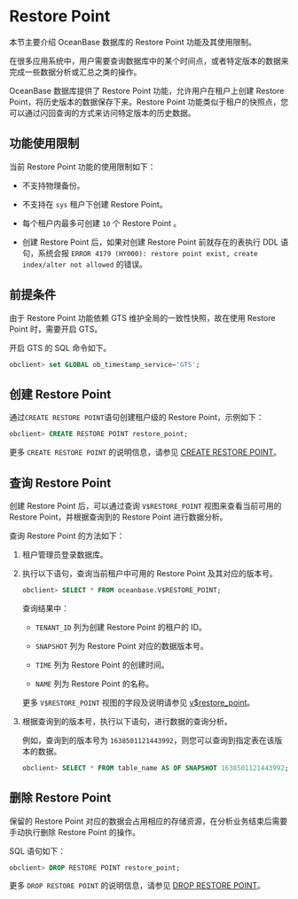 # Restore Point

本节主要介绍 OceanBase 数据库的 Restore Point 功能及其使用限制。

在很多应用系统中，用户需要查询数据库中的某个时间点，或者特定版本的数据来完成一些数据分析或汇总之类的操作。

OceanBase 数据库提供了 Restore Point 功能，允许用户在租户上创建 Restore Point，将历史版本的数据保存下来。Restore Point 功能类似于租户的快照点，您可以通过闪回查询的方式来访问特定版本的历史数据。

## 功能使用限制

当前 Restore Point 功能的使用限制如下：

* 不支持物理备份。

* 不支持在 `sys` 租户下创建 Restore Point。

* 每个租户内最多可创建 `10` 个 Restore Point 。

* 创建 Restore Point 后，如果对创建 Restore Point 前就存在的表执行 DDL 语句，系统会报 `ERROR 4179 (HY000): restore point exist, create index/alter not allowed` 的错误。

## 前提条件

由于 Restore Point 功能依赖 GTS 维护全局的一致性快照，故在使用 Restore Point 时，需要开启 GTS。

开启 GTS 的 SQL 命令如下。

```sql
obclient> set GLOBAL ob_timestamp_service='GTS';
```

## 创建 Restore Point

通过` CREATE RESTORE POINT `语句创建租户级的 Restore Point，示例如下：

```sql
obclient> CREATE RESTORE POINT restore_point;
```

更多 `CREATE RESTORE POINT` 的说明信息，请参见 [CREATE RESTORE POINT](../../../14.developer-guide/7.sql-reference/5.sql-statements/18.create-restore-point.md)。

## 查询 Restore Point

创建 Restore Point 后，可以通过查询 `V$RESTORE_POINT` 视图来查看当前可用的 Restore Point，并根据查询到的 Restore Point 进行数据分析。

查询 Restore Point 的方法如下：

1. 租户管理员登录数据库。

2. 执行以下语句，查询当前租户中可用的 Restore Point 及其对应的版本号。

     ```sql
     obclient> SELECT * FROM oceanbase.V$RESTORE_POINT;
     ```

   查询结果中：

   * `TENANT_ID` 列为创建 Restore Point 的租户的 ID。

   * `SNAPSHOT` 列为 Restore Point 对应的数据版本号。

   * `TIME` 列为 Restore Point 的创建时间。

   * `NAME` 列为 Restore Point 的名称。

   更多 `V$RESTORE_POINT` 视图的字段及说明请参见 [v$restore_point](../../12.reference-guide/1.system-views/2.performance-views/85.v-restore_point.md)。

3. 根据查询到的版本号，执行以下语句，进行数据的查询分析。

   例如，查询到的版本号为 `1638501121443992`，则您可以查询到指定表在该版本的数据。

     ```sql
     obclient> SELECT * FROM table_name AS OF SNAPSHOT 1638501121443992;
     ```

## 删除 Restore Point

保留的 Restore Point 对应的数据会占用相应的存储资源，在分析业务结束后需要手动执行删除 Restore Point 的操作。

SQL 语句如下：

```sql
obclient> DROP RESTORE POINT restore_point;
```

更多 `DROP RESTORE POINT` 的说明信息，请参见 [DROP RESTORE POINT](../../../14.developer-guide/7.sql-reference/5.sql-statements/32.drop-restore-point.md)。
